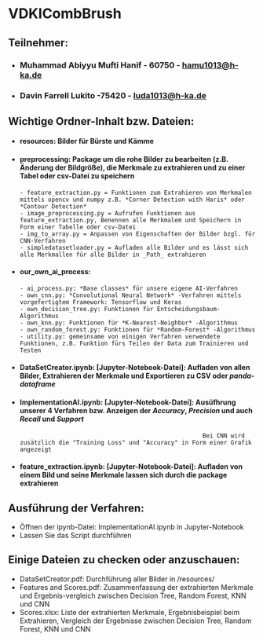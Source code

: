 # VDKICombBrush

## Teilnehmer:
- ### Muhammad Abiyyu Mufti Hanif - 60750 - hamu1013@h-ka.de
- ### Davin Farrell Lukito -75420 - luda1013@h-ka.de

## Wichtige Ordner-Inhalt bzw. Dateien:
- #### resources: Bilder für Bürste und Kämme
- #### preprocessing: Package um die rohe Bilder zu bearbeiten (z.B. Änderung der Bildgröße), die Merkmale zu extrahieren und zu einer Tabel oder csv-Datei zu speichern
      - feature_extraction.py = Funktionen zum Extrahieren von Merkmalen mittels opencv und numpy z.B. *Corner Detection with Haris* oder *Contour Detection*
      - image_preprocessing.py = Aufrufen Funktionen aus feature_extraction.py, Benennen alle Merkmalem und Speichern in Form einer Tabelle oder csv-Datei
      - img_to_array.py = Anpassen von Eigenschaften der Bilder bzgl. für CNN-Verfahren
      - simpledatasetloader.py = Aufladen alle Bilder und es lässt sich alle Merkmallen für alle Bilder in _Path_ extrahieren
- #### our_own_ai_process:
      - ai_process.py: *Base classes* für unsere eigene AI-Verfahren
      - own_cnn.py: *Convolutional Neural Network* -Verfahren mittels vorgefertigtem Framework: Tensorflow und Keras
      - own_decision_tree.py: Funktionen für Entscheidungsbaum-Algorithmus
      - own_knn.py: Funktionen für *K-Nearest-Neighbor* -Algorithmus
      - own_random_forest.py: Funktionen für *Random-Forest* -Algorithmus
      - utility.py: gemeinsame von einigen Verfahren verwendete Funktionen, z.B. Funktion fürs Teilen der Data zum Trainieren und Testen
- #### DataSetCreator.ipynb: [Jupyter-Notebook-Datei]: Aufladen von allen Bilder, Extrahieren der Merkmale und Exportieren zu CSV oder *panda-dataframe*
- #### ImplementationAI.ipynb: [Jupyter-Notebook-Datei]: Ausüfhrung unserer 4 Verfahren bzw. Anzeigen der *Accuracy*, *Precision* und auch *Recall* und *Support*
                                                          Bei CNN wird zusätzlich die "Training Loss" und "Accuracy" in Form einer Grafik angezeigt         
- #### feature_extraction.ipynb: [Jupyter-Notebook-Datei]: Aufladen von einem Bild und seine Merkmale lassen sich durch die package extrahieren

## Ausführung der Verfahren:
- Öffnen der ipynb-Datei: ImplementationAI.ipynb in Jupyter-Notebook
- Lassen Sie das Script durchführen
    
## Einige Dateien zu checken oder anzuschauen:
- DataSetCreator.pdf: Durchführung aller Bilder in /resources/
- Features and Scores.pdf: Zusammenfassung der extrahierten Merkmale und Ergebnis-vergleich zwischen Decision Tree, Random Forest, KNN und CNN
- Scores.xlsx: Liste der extrahierten Merkmale, Ergebnisbeispiel beim Extrahieren, Vergleich der Ergebnisse zwischen Decision Tree, Random Forest, KNN und CNN

  
